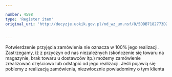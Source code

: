 ```yaml
---

number: 4598
type: 'Register item'
original_uri: 'http://decyzje.uokik.gov.pl/nd_wz_um.nsf/0/5DDB7182773D2F8BC1257B6400406F62?OpenDocument'


---
```


Potwierdzenie przyjęcia zamówienia nie oznacza w 100% jego realizacji. Zastrzegamy, iż z przyczyn od nas niezależnych (skończenie się towaru na magazynie, brak towaru u dostawców itp.) możemy zamówienie zrealizować częściowo lub odstąpić od jego realizacji. Jeśli pojawią się poblemy z realizacją zamówienia, niezwłocznie powiadomimy o tym klienta
